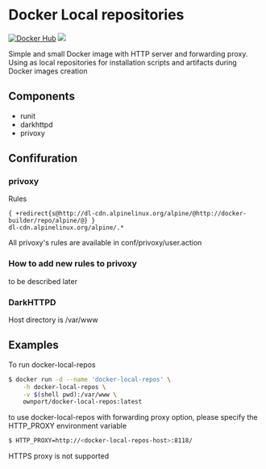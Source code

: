 # Docker Local repositories

[![Docker Hub](https://img.shields.io/badge/docker-ready-blue.svg)](https://registry.hub.docker.com/u/ownport/docker-local-repos/)
[![](https://badge.imagelayers.io/ownport/docker-builder:latest.svg)](https://imagelayers.io/?images=ownport/docker-local-repos:latest)

Simple and small Docker image with HTTP server and forwarding proxy.
Using as local repositories for installation scripts and artifacts during Docker images creation

## Components

- runit
- darkhttpd
- privoxy

## Confifuration

### privoxy

Rules

```
{ +redirect{s@http://dl-cdn.alpinelinux.org/alpine/@http://docker-builder/repo/alpine/@} }
dl-cdn.alpinelinux.org/alpine/.*
```

All privoxy's rules are available in conf/privoxy/user.action

### How to add new rules to privoxy

to be described later


### DarkHTTPD

Host directory is /var/www


## Examples

To run docker-local-repos

```sh
$ docker run -d --name 'docker-local-repos' \
	-h docker-local-repos \
	-v $(shell pwd):/var/www \
	ownport/docker-local-repos:latest
```

to use docker-local-repos with forwarding proxy option, please specify the HTTP_PROXY environment variable

```sh
$ HTTP_PROXY=http://<docker-local-repos-host>:8118/
```

HTTPS proxy is not supported
